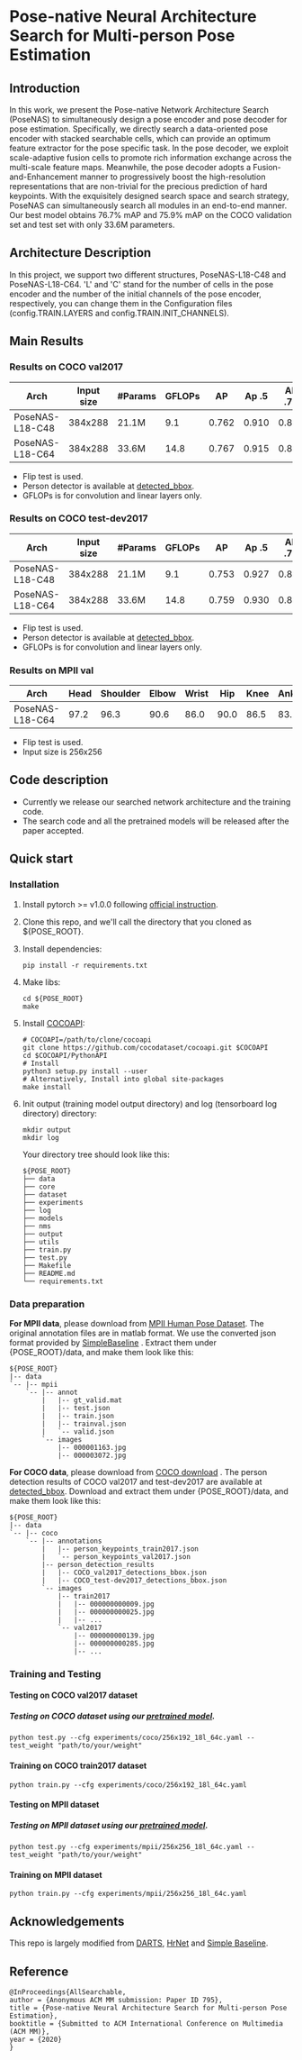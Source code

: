 # Pose-native Neural Architecture Search for Multi-person Pose Estimation

## Introduction
In this work, we present the Pose-native Network Architecture Search (PoseNAS) to simultaneously design a pose encoder and pose decoder for pose estimation. Specifically, we directly search a data-oriented pose encoder with stacked searchable cells, which can provide an optimum feature extractor for the pose specific task. In the pose decoder, we exploit scale-adaptive fusion cells to promote rich information exchange across the multi-scale feature maps. Meanwhile, the pose decoder adopts a Fusion-and-Enhancement manner to progressively boost the high-resolution representations that are non-trivial for the precious prediction of hard keypoints. With the exquisitely designed search space and search strategy, PoseNAS can simultaneously search all modules in an end-to-end manner. Our best model obtains 76.7% mAP and  75.9% mAP on the COCO validation set and test set with only 33.6M parameters. 

## Architecture Description
In this project, we support two different structures, PoseNAS-L18-C48 and PoseNAS-L18-C64. 'L' and 'C' stand for the number of  cells in the pose encoder and the number of the initial channels of the pose encoder, respectively, you can change them in the Configuration files (config.TRAIN.LAYERS and config.TRAIN.INIT_CHANNELS). 

## Main Results

### Results on COCO val2017 
| Arch            | Input size | #Params | GFLOPs | AP    | Ap .5 | AP .75 | AP (M) | AP (L) | AR    | AR .5 | AR .75 | AR (M) | AR (L) |
| --------------- | ---------- | ------- | ------ | ----- | ----- | ------ | ------ | ------ | ----- | ----- | ------ | ------ | ------ |
| PoseNAS-L18-C48 | 384x288    | 21.1M   | 9.1    | 0.762 | 0.910 | 0.830  | 0.723  | 0.828  | 0.810 | 0.944 | 0.871  | 0.768  | 0.871  |
| PoseNAS-L18-C64 | 384x288    | 33.6M   | 14.8   | 0.767 | 0.915 | 0.837  | 0.725  | 0.829  | 0.812 | 0.947 | 0.873  | 0.771  | 0.871  |

- Flip test is used.
- Person detector is available at [detected_bbox](https://drive.google.com/drive/folders/1k0xHGU4DKxUFGtMHjrPstKFXpocqbn4Z).
- GFLOPs is for convolution and linear layers only.


### Results on COCO test-dev2017 
| Arch            | Input size | #Params | GFLOPs | AP    | Ap .5 | AP .75 | AP (M) | AP (L) | AR    | AR .5 | AR .75 | AR (M) | AR (L) |
| --------------- | ---------- | ------- | ------ | ----- | ----- | ------ | ------ | ------ | ----- | ----- | ------ | ------ | ------ |
| PoseNAS-L18-C48 | 384x288    | 21.1M   | 9.1    | 0.753 | 0.927 | 0.832  | 0.717  | 0.810  | 0.802 | 0.956 | 0.871  | 0.762  | 0.857  |
| PoseNAS-L18-C64 | 384x288    | 33.6M   | 14.8   | 0.759 | 0.930 | 0.838  | 0.722  | 0.814  | 0.807 | 0.958 | 0.876  | 0.767  | 0.861  |

- Flip test is used.
- Person detector is available at [detected_bbox](https://drive.google.com/drive/folders/1k0xHGU4DKxUFGtMHjrPstKFXpocqbn4Z).
- GFLOPs is for convolution and linear layers only.

### Results on MPII val
| Arch            | Head | Shoulder | Elbow | Wrist | Hip  | Knee | Ankle | Mean |
| --------------- | ---- | -------- | ----- | ----- | ---- | ---- | ----- | ---- |
| PoseNAS-L18-C64 | 97.2 | 96.3     | 90.6  | 86.0  | 90.0 | 86.5 | 83.0  | 90.4 |

- Flip test is used.
- Input size is 256x256

## Code description
- Currently we release our searched network architecture and the training code. 
- The search code and all the pretrained models will be released after the paper accepted. 


## Quick start
### Installation
1. Install pytorch >= v1.0.0 following [official instruction](https://pytorch.org/).
2. Clone this repo, and we'll call the directory that you cloned as ${POSE_ROOT}.
3. Install dependencies:
   ```
   pip install -r requirements.txt
   ```
4. Make libs:
   ```
   cd ${POSE_ROOT}
   make
   ```
5. Install [COCOAPI](https://github.com/cocodataset/cocoapi):
   ```
   # COCOAPI=/path/to/clone/cocoapi
   git clone https://github.com/cocodataset/cocoapi.git $COCOAPI
   cd $COCOAPI/PythonAPI
   # Install 
   python3 setup.py install --user
   # Alternatively, Install into global site-packages
   make install
   ```
6. Init output (training model output directory) and log (tensorboard log directory) directory:

   ```
   mkdir output 
   mkdir log
   ```

   Your directory tree should look like this:

   ```
   ${POSE_ROOT}
   ├── data
   ├── core
   ├── dataset
   ├── experiments
   ├── log
   ├── models
   ├── nms
   ├── output
   ├── utils
   ├── train.py
   ├── test.py
   ├── Makefile
   ├── README.md
   └── requirements.txt
   ```

### Data preparation
**For MPII data**, please download from [MPII Human Pose Dataset](http://human-pose.mpi-inf.mpg.de/). The original annotation files are in matlab format. We use the converted  json format provided by  [SimpleBaseline](https://github.com/microsoft/human-pose-estimation.pytorch) .
Extract them under {POSE_ROOT}/data, and make them look like this:

```
${POSE_ROOT}
|-- data
`-- |-- mpii
    `-- |-- annot
        |   |-- gt_valid.mat
        |   |-- test.json
        |   |-- train.json
        |   |-- trainval.json
        |   `-- valid.json
        `-- images
            |-- 000001163.jpg
            |-- 000003072.jpg
```

**For COCO data**, please download from [COCO download](http://cocodataset.org/#download) . The  person detection results of COCO val2017 and test-dev2017 are available at   [detected_bbox](https://drive.google.com/drive/folders/1k0xHGU4DKxUFGtMHjrPstKFXpocqbn4Z).
Download and extract them under {POSE_ROOT}/data, and make them look like this:

```
${POSE_ROOT}
|-- data
`-- |-- coco
    `-- |-- annotations
        |   |-- person_keypoints_train2017.json
        |   `-- person_keypoints_val2017.json
        |-- person_detection_results
        |   |-- COCO_val2017_detections_bbox.json
        |   |-- COCO_test-dev2017_detections_bbox.json
        `-- images
            |-- train2017
            |   |-- 000000000009.jpg
            |   |-- 000000000025.jpg
            |   |-- ... 
            `-- val2017
                |-- 000000000139.jpg
                |-- 000000000285.jpg
                |-- ... 
```

### Training and Testing

#### Testing on COCO val2017 dataset

##### Testing on COCO dataset  using  our [pretrained model](https://drive.google.com/drive/folders/1k0xHGU4DKxUFGtMHjrPstKFXpocqbn4Z).

```
python test.py --cfg experiments/coco/256x192_18l_64c.yaml --test_weight "path/to/your/weight"
```

#### Training on COCO train2017 dataset

```
python train.py --cfg experiments/coco/256x192_18l_64c.yaml
```



#### Testing on MPII dataset

##### Testing on MPII dataset  using  our [pretrained model](https:).

```
python test.py --cfg experiments/mpii/256x256_18l_64c.yaml --test_weight "path/to/your/weight"
```

#### Training on MPII dataset
```
python train.py --cfg experiments/mpii/256x256_18l_64c.yaml
```



## Acknowledgements
This repo is largely modified from [DARTS](https://github.com/quark0/darts), [HrNet](https://github.com/leoxiaobin/deep-high-resolution-net.pytorch) and [Simple Baseline](https://github.com/microsoft/human-pose-estimation.pytorch).

## Reference
  ```
@InProceedings{AllSearchable,
  author = {Anonymous ACM MM submission: Paper ID 795},
  title = {Pose-native Neural Architecture Search for Multi-person Pose Estimation},
  booktitle = {Submitted to ACM International Conference on Multimedia (ACM MM)},
  year = {2020}
}

  ```
